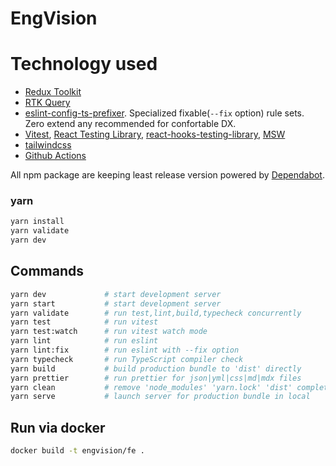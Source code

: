 # EngVision

# Technology used

- [Redux Toolkit](https://redux-toolkit.js.org/)
- [RTK Query](https://redux-toolkit.js.org/rtk-query/overview)
- [eslint-config-ts-prefixer](https://github.com/laststance/eslint-config-ts-prefixer). Specialized fixable(`--fix` option) rule sets. Zero extend any recommended for confortable DX.
- [Vitest](https://vitest.dev/), [React Testing Library](https://testing-library.com/docs/react-testing-library/intro/), [react-hooks-testing-library](https://github.com/testing-library/react-hooks-testing-library), [MSW](https://mswjs.io/)
- [tailwindcss](https://tailwindcss.com/)
- [Github Actions](https://github.com/features/actions)

All npm package are keeping least release version powered by [Dependabot](https://github.com/dependabot).

### yarn

```sh
yarn install
yarn validate
yarn dev
```

## Commands

```bash
yarn dev             # start development server
yarn start           # start development server
yarn validate        # run test,lint,build,typecheck concurrently
yarn test            # run vitest
yarn test:watch      # run vitest watch mode
yarn lint            # run eslint
yarn lint:fix        # run eslint with --fix option
yarn typecheck       # run TypeScript compiler check
yarn build           # build production bundle to 'dist' directly
yarn prettier        # run prettier for json|yml|css|md|mdx files
yarn clean           # remove 'node_modules' 'yarn.lock' 'dist' completely
yarn serve           # launch server for production bundle in local
```

## Run via docker

```sh
docker build -t engvision/fe .
```
